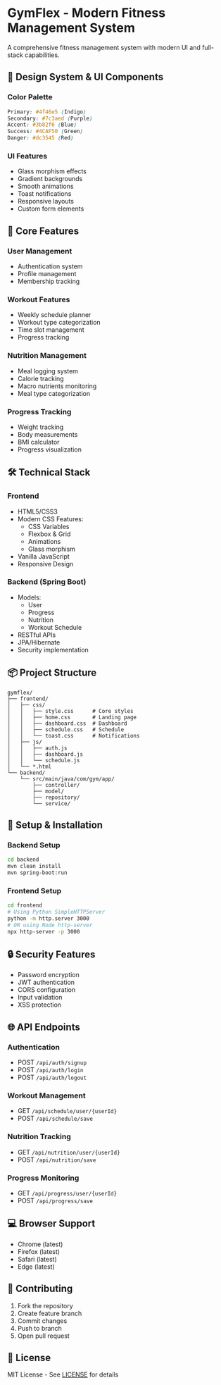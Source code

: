 # GymFlex - Modern Fitness Management System

A comprehensive fitness management system with modern UI and full-stack capabilities.

## 🎨 Design System & UI Components

### Color Palette
```css
Primary: #4f46e5 (Indigo)
Secondary: #7c3aed (Purple)
Accent: #3b82f6 (Blue)
Success: #4CAF50 (Green)
Danger: #dc3545 (Red)
```

### UI Features
- Glass morphism effects
- Gradient backgrounds
- Smooth animations
- Toast notifications
- Responsive layouts
- Custom form elements

## 🚀 Core Features

### User Management
- Authentication system
- Profile management
- Membership tracking

### Workout Features
- Weekly schedule planner
- Workout type categorization
- Time slot management
- Progress tracking

### Nutrition Management
- Meal logging system
- Calorie tracking
- Macro nutrients monitoring
- Meal type categorization

### Progress Tracking
- Weight tracking
- Body measurements
- BMI calculator
- Progress visualization

## 🛠️ Technical Stack

### Frontend
- HTML5/CSS3
- Modern CSS Features:
  - CSS Variables
  - Flexbox & Grid
  - Animations
  - Glass morphism
- Vanilla JavaScript
- Responsive Design

### Backend (Spring Boot)
- Models:
  - User
  - Progress
  - Nutrition
  - Workout Schedule
- RESTful APIs
- JPA/Hibernate
- Security implementation

## 📦 Project Structure
```
gymflex/
├── frontend/
│   ├── css/
│   │   ├── style.css      # Core styles
│   │   ├── home.css       # Landing page
│   │   ├── dashboard.css  # Dashboard
│   │   ├── schedule.css   # Schedule
│   │   └── toast.css      # Notifications
│   ├── js/
│   │   ├── auth.js
│   │   ├── dashboard.js
│   │   └── schedule.js
│   └── *.html
└── backend/
    └── src/main/java/com/gym/app/
        ├── controller/
        ├── model/
        ├── repository/
        └── service/
```

## 🚀 Setup & Installation

### Backend Setup
```bash
cd backend
mvn clean install
mvn spring-boot:run
```

### Frontend Setup
```bash
cd frontend
# Using Python SimpleHTTPServer
python -m http.server 3000
# OR using Node http-server
npx http-server -p 3000
```

## 🔒 Security Features
- Password encryption
- JWT authentication
- CORS configuration
- Input validation
- XSS protection

## 🌐 API Endpoints

### Authentication
- POST `/api/auth/signup`
- POST `/api/auth/login`
- POST `/api/auth/logout`

### Workout Management
- GET `/api/schedule/user/{userId}`
- POST `/api/schedule/save`

### Nutrition Tracking
- GET `/api/nutrition/user/{userId}`
- POST `/api/nutrition/save`

### Progress Monitoring
- GET `/api/progress/user/{userId}`
- POST `/api/progress/save`

## 💻 Browser Support
- Chrome (latest)
- Firefox (latest)
- Safari (latest)
- Edge (latest)

## 🤝 Contributing
1. Fork the repository
2. Create feature branch
3. Commit changes
4. Push to branch
5. Open pull request

## 📝 License
MIT License - See [LICENSE](LICENSE) for details
